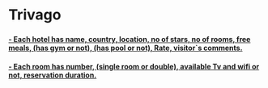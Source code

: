 # Trivago

 ### <u An application that helps the passenger to find his ideal hotel with the perfect price at a specific time.>
   #### - Each hotel has name, country, location, no of stars, no of rooms, free meals, (has gym or not), (has pool or not), Rate, visitor`s comments.
   #### - Each room has number, (single room or double), available Tv and wifi or not, reservation duration.


